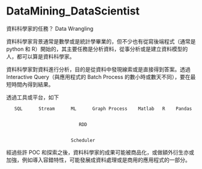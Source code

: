 # DataMining_DataScientist
資料科學家的任務？ Data Wrangling 

資料科學家背景通常是數學或是統計學畢業的，但不少也有從寫後端程式（通常是 python 和 R）開始的，其主要任務是分析資料，從事分析或是建立資料模型的人，都可以算是資料科學家。

資料科學家對資料進行分析，目的是從資料中發現線索或是直接得到答案。透過 Interactive Query（與應用程式的 Batch Process 的數小時或數天不同），要在最短時間內得到結果。

透過工具或平台，如下

       SQL      Stream      ML      Graph Process    Matlab   R    Pandas


                               RDD


                            Scheduler        

經過些許 POC 和探索之後，資料科學家的成果可能被商品化，或做額外衍生亦或加強，例如導入容錯特性，可能發展成資料處理或是商用的應用程式的一部分。



